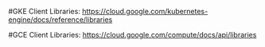 #GKE Client Libraries: https://cloud.google.com/kubernetes-engine/docs/reference/libraries

#GCE Client Libraries: https://cloud.google.com/compute/docs/api/libraries
